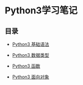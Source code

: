 # Python3学习笔记

## 目录
- [Python3 基础语法](./basic/P001.md)

- [Python3 数据类型](./basic/P002.md)

- [Python3 函数](./basic/P003.md)

- [Python3 面向对象](./basic/P004.md)
